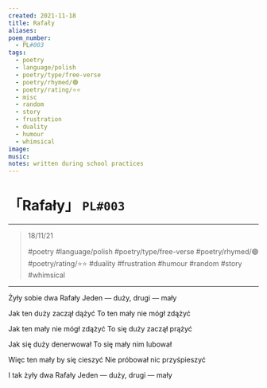 ```yaml
---
created: 2021-11-18
title: Rafały
aliases:
poem_number:
  - PL#003
tags:
  - poetry
  - language/polish
  - poetry/type/free-verse
  - poetry/rhymed/🟢
  - poetry/rating/⭐⭐
  - misc
  - random
  - story
  - frustration
  - duality
  - humour
  - whimsical
image:
music:
notes: written during school practices
---
```

# 「Rafały」 `PL#003`

---

> 18/11/21
> 
> #poetry
> #language/polish 
> #poetry/type/free-verse 
> #poetry/rhymed/🟢 
> #poetry/rating/⭐⭐ 
> #duality #frustration #humour #random #story #whimsical

---

Żyły sobie dwa Rafały
   Jeden — duży, drugi — mały

Jak ten duży zaczął dążyć
   To ten mały nie mógł zdążyć

Jak ten mały nie mógł zdążyć
   To się duży zaczął prążyć

Jak się duży denerwował
   To się mały nim lubował

Więc ten mały by się cieszyć
   Nie próbował nic przyśpieszyć

I tak żyły dwa Rafały
   Jeden — duży, drugi — mały